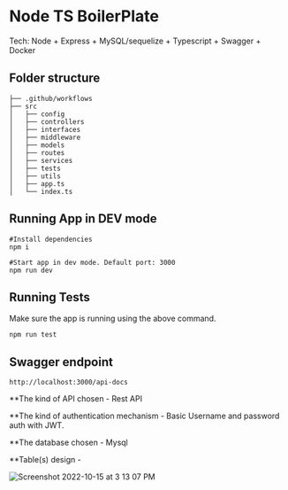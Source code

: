 # Node TS BoilerPlate

Tech: Node + Express + MySQL/sequelize + Typescript + Swagger + Docker


## Folder structure 
```
├── .github/workflows
├── src
│   ├── config
│   ├── controllers
│   ├── interfaces
│   ├── middleware
│   ├── models
│   ├── routes
│   ├── services
│   ├── tests
│   ├── utils
│   ├── app.ts
│   └── index.ts
```


## Running App in DEV mode
``` 
#Install dependencies
npm i 

#Start app in dev mode. Default port: 3000
npm run dev 
```

## Running Tests
Make sure the app is running using the above command.
```
npm run test
```

## Swagger endpoint

``` http://localhost:3000/api-docs ```



**The kind of API chosen - Rest API 

**The kind of authentication mechanism - Basic Username and password auth with JWT. 

**The database chosen - Mysql

**Table(s) design -

![Screenshot 2022-10-15 at 3 13 07 PM](https://user-images.githubusercontent.com/7907139/195979882-b588337d-478b-4f0c-9777-e8cff9ce8122.png)
